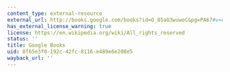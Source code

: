 ```yaml
---
content_type: external-resource
external_url: http://books.google.com/books?id=O_85aO3wuwoC&pg=PA67#v=onepage
has_external_license_warning: true
license: https://en.wikipedia.org/wiki/All_rights_reserved
status: ''
title: Google Books
uid: 8f65e3f0-192c-42fc-8116-e489e6e208e5
wayback_url: ''
---
```

